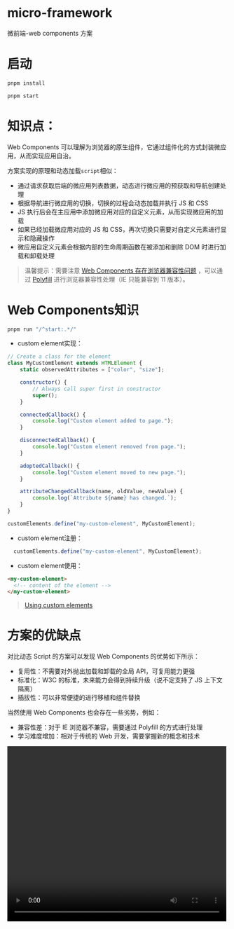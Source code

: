 # micro-framework

微前端-web components 方案

# 启动

```bash
pnpm install

pnpm start
```

# 知识点：

Web Components 可以理解为浏览器的原生组件，它通过组件化的方式封装微应用，从而实现应用自治。

方案实现的原理和动态加载`script`相似：

+ 通过请求获取后端的微应用列表数据，动态进行微应用的预获取和导航创建处理
+ 根据导航进行微应用的切换，切换的过程会动态加载并执行 JS 和 CSS
+ JS 执行后会在主应用中添加微应用对应的自定义元素，从而实现微应用的加载
+ 如果已经加载微应用对应的 JS 和 CSS，再次切换只需要对自定义元素进行显示和隐藏操作
+ 微应用自定义元素会根据内部的生命周期函数在被添加和删除 DOM 时进行加载和卸载处理

> 温馨提示：需要注意 [Web Components 存在浏览器兼容性问题](https://caniuse.com/?search=Web%20Components)
> ，可以通过 [Polyfill](https://github.com/webcomponents/polyfills/tree/master/packages/webcomponentsjs) 进行浏览器兼容性处理（IE
> 只能兼容到 11 版本）。

# Web Components知识

```bash
pnpm run "/^start:.*/"
```

+ custom element实现：

```js
// Create a class for the element
class MyCustomElement extends HTMLElement {
    static observedAttributes = ["color", "size"];

    constructor() {
        // Always call super first in constructor
        super();
    }

    connectedCallback() {
        console.log("Custom element added to page.");
    }

    disconnectedCallback() {
        console.log("Custom element removed from page.");
    }

    adoptedCallback() {
        console.log("Custom element moved to new page.");
    }

    attributeChangedCallback(name, oldValue, newValue) {
        console.log(`Attribute ${name} has changed.`);
    }
}

customElements.define("my-custom-element", MyCustomElement);

```

+ custom element注册：

```js
  customElements.define("my-custom-element", MyCustomElement);
```

+ custom element使用：
```html
<my-custom-element>
  <!-- content of the element -->
</my-custom-element>
```
> [Using custom elements](https://developer.mozilla.org/en-US/docs/Web/API/Web_components/Using_custom_elements)

# 方案的优缺点

对比动态 Script 的方案可以发现 Web Components 的优势如下所示：

+ 复用性：不需要对外抛出加载和卸载的全局 API，可复用能力更强
+ 标准化：W3C 的标准，未来能力会得到持续升级（说不定支持了 JS 上下文隔离）
+ 插拔性：可以非常便捷的进行移植和组件替换

当然使用 Web Components 也会存在一些劣势，例如：

+ 兼容性差：对于 IE 浏览器不兼容，需要通过 Polyfill 的方式进行处理
+ 学习难度增加：相对于传统的 Web 开发，需要掌握新的概念和技术

<video src="https://bizsec-auth.alicdn.com/d946ca083b65cd66/0f1bc22fb3e2ea8c/20231113_5c640de243cbabd0_437667499633_mp4_264_hd_unlimit_taobao.mp4?auth_key=1704189324-0-0-41ab8750668064f0a78ba431c3a6d411&biz=video-406f5569f6a3c031&t=213e2d0a17041866245106526e3303&t=213e2d0a17041866245106526e3303&b=video&p=cloudvideo_http_from_v1_800000012" width="500" height="400"/>

<video src="https://bizsec-auth.alicdn.com/d946ca083b65cd66/9d5e180a5a0c245b/20240101_c48370359f979771_444811775245_mp4_264_hd_unlimit_taobao.mp4?auth_key=1704189606-0-0-492e7ff47fdfe8403746ae548affddac&biz=video-79ed889bcd48d891&t=2150423b17041869061863708e3046&t=2150423b17041869061863708e3046&b=video&p=cloudvideo_http_from_v1_800000012" />
